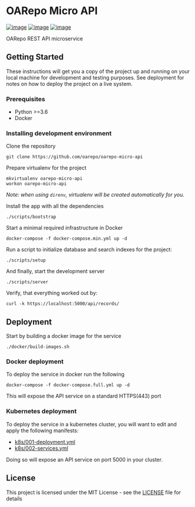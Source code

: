 # OARepo Micro API

[![image](https://img.shields.io/travis/oarepo/oarepo-micro-api.svg)](https://travis-ci.org/oarepo/oarepo-micro-api)
[![image](https://img.shields.io/coveralls/oarepo/oarepo-micro-api.svg)](https://coveralls.io/r/oarepo/oarepo-micro-api)
[![image](https://img.shields.io/github/license/oarepo/oarepo-micro-api.svg)](https://github.com/oarepo/oarepo-micro-api/blob/master/LICENSE)

OARepo REST API microservice

## Getting Started

These instructions will get you a copy of the project up and running on your local machine for development and testing purposes. See deployment for notes on how to deploy the project on a live system.

### Prerequisites

- Python >=3.6
- Docker

### Installing development environment

Clone the repository
```
git clone https://github.com/oarepo/oarepo-micro-api
```

Prepare virtualenv for the project
```
mkvirtualenv oarepo-micro-api
workon oarepo-micro-api
```
_Note: when using `direnv`, virtualenv will be created automatically for you._

Install the app with all the dependencies
```
./scripts/bootstrap
```

Start a minimal required infrastructure in Docker
```
docker-compose -f docker-compose.min.yml up -d
```

Run a script to initialize database and search indexes for the project:
```
./scripts/setup
```

And finally, start the development server
```
./scripts/server
```

Verify, that everything worked out by:
```
curl -k https://localhost:5000/api/records/
```

## Deployment

Start by building a docker image for the service
```
./docker/build-images.sh
```

### Docker deployment

To deploy the service in docker run the following
```
docker-compose -f docker-compose.full.yml up -d
```
This will expose the API service on a standard HTTPS(443) port

### Kubernetes deployment

To deploy the service in a kubernetes cluster, you will want to edit
and apply the following manifests:

- [k8s/001-deployment.yml](k8s/001-deployment.yml)
- [k8s/002-services.yml](k8s/002-services.yml)

Doing so will expose an API service on port 5000 in your cluster.

## License

This project is licensed under the MIT License - see the [LICENSE](LICENSE) file for details
